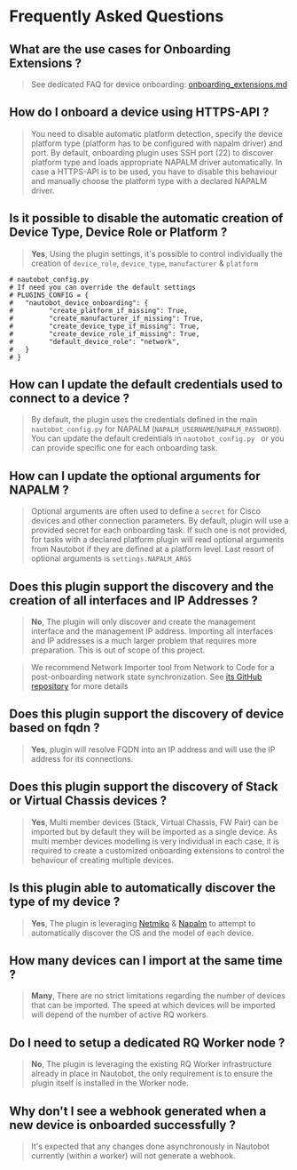 # Frequently Asked Questions

## What are the use cases for Onboarding Extensions ?

> See dedicated FAQ for device onboarding: [onboarding_extensions.md](docs/onboarding-extensions/onboarding_extensions.md)

## How do I onboard a device using HTTPS-API ?

> You need to disable automatic platform detection, specify the device platform type (platform has to be configured with napalm driver) and port. By default, onboarding plugin uses SSH port (22) to discover platform type and loads appropriate NAPALM driver automatically. In case a HTTPS-API is to be used, you have to disable this behaviour and manually choose the platform type with a declared NAPALM driver.


## Is it possible to disable the automatic creation of Device Type, Device Role or Platform ?

> **Yes**, Using the plugin settings, it's possible to control individually the creation of `device_role`, `device_type`, `manufacturer` & `platform`

```
# nautobot_config.py
# If need you can override the default settings
# PLUGINS_CONFIG = {
#   "nautobot_device_onboarding": {
#         "create_platform_if_missing": True,
#         "create_manufacturer_if_missing": True,
#         "create_device_type_if_missing": True,
#         "create_device_role_if_missing": True,
#         "default_device_role": "network",
#   }
# }
```

## How can I update the default credentials used to connect to a device ?

> By default, the plugin uses the credentials defined in the main `nautobot_config.py` for NAPALM (`NAPALM_USERNAME`/`NAPALM_PASSWORD`). You can update the default credentials in `nautobot_config.py ` or you can provide specific one for each onboarding task.

## How can I update the optional arguments for NAPALM ?

> Optional arguments are often used to define a `secret` for Cisco devices and other connection parameters. By default, plugin will use a provided secret for each onboarding task. If such one is not provided, for tasks with a declared platform plugin will read optional arguments from Nautobot if they are defined at a platform level. Last resort of optional arguments is `settings.NAPALM_ARGS`

## Does this plugin support the discovery and the creation of all interfaces and IP Addresses ?

> **No**, The plugin will only discover and create the management interface and the management IP address. Importing all interfaces and IP addresses is a much larger problem that requires more preparation. This is out of scope of this project.

> We recommend Network Importer tool from Network to Code for a post-onboarding network state synchronization. See [its GitHub repository](https://github.com/networktocode/network-importer) for more details


## Does this plugin support the discovery of device based on fqdn ? 

> **Yes**, plugin will resolve FQDN into an IP address and will use the IP address for its connections.

## Does this plugin support the discovery of Stack or Virtual Chassis devices ?

> **Yes**, Multi member devices (Stack, Virtual Chassis, FW Pair) can be imported but by default they will be imported as a single device. As multi member devices modelling is very individual in each case, it is required to create a customized onboarding extensions to control the behaviour of creating multiple devices.

## Is this plugin able to automatically discover the type of my device ? 

> **Yes**, The plugin is leveraging [Netmiko](https://github.com/ktbyers/netmiko) & [Napalm](https://napalm.readthedocs.io/en/latest/) to attempt to automatically discover the OS and the model of each device.

## How many devices can I import at the same time ?

> **Many**, There are no strict limitations regarding the number of devices that can be imported. The speed at which devices will be imported will depend of the number of active RQ workers.

## Do I need to setup a dedicated RQ Worker node ?

> **No**, The plugin is leveraging the existing RQ Worker infrastructure already in place in Nautobot, the only requirement is to ensure the plugin itself is installed in the Worker node.

## Why don't I see a webhook generated when a new device is onboarded successfully ?

> It's expected that any changes done asynchronously in Nautobot currently (within a worker) will not generate a webhook.
